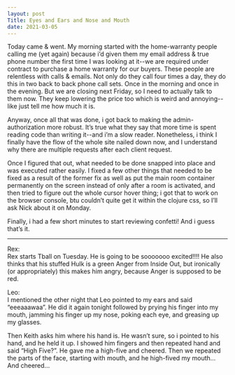 ```yaml
---
layout: post
Title: Eyes and Ears and Nose and Mouth
date: 2021-03-05
---
```


Today came & went.  My morning started with the home-warranty people calling me (yet again) because i’d given them my email address & true phone number the first time I was looking at it--we are required under contract to purchase a home warranty for our buyers.  These people are relentless with calls & emails.  Not only do they call four times a day, they do this in two back to back phone call sets.  Once in the morning and once in the evening.  But we are closing next Friday, so I need to actually talk to them now.  They keep lowering the price too which is weird and annoying--like just tell me how much it is.

Anyway, once all that was done, i got back to making the admin-authorization more robust.  It’s true what they say that more time is spent reading code than writing it--and i’m a slow reader.  Nonetheless, i think I finally have the flow of the whole site nailed down now, and I understand why there are multiple requests after each client request. 

Once I figured that out, what needed to be done snapped into place and was executed rather easily.  I fixed a few other things that needed to be fixed as a result of the former fix as well as put the main room container permanently on the screen instead of only after a room is activated, and then tried to figure out the whole cursor hover thing; i got that to work on the browser console, btu couldn’t quite get it within the clojure css, so I’ll ask Nick about it on Monday.  

Finally, i had a few short minutes to start reviewing confetti!  And i guess that’s it.


***

Rex:  
Rex starts Tball on Tuesday.  He is going to be sooooooo excited!!!!  He also thinks that his stuffed Hulk is a green Anger from Inside Out, but ironically (or appropriately) this makes him angry, because Anger is supposed to be red.

Leo:  
I mentioned the other night that Leo pointed to my ears and said “eeeaaawaa”.  He did it again tonight followed by prying his finger into my mouth, jamming his finger up my nose, poking each eye, and greasing up my glasses.  

Then Keith asks him where his hand is.  He wasn’t sure, so i pointed to his hand, and he held it up.  I showed him fingers and then repeated hand and said “High Five?”.  He gave me a high-five and cheered.  Then we repeated the parts of the face, starting with mouth, and he high-fived my mouth…  And cheered...

